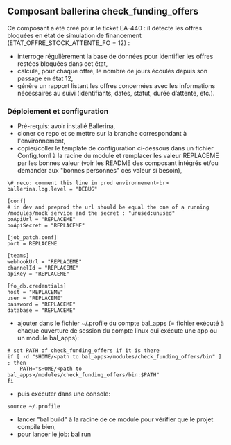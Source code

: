 ## Composant ballerina check_funding_offers

Ce composant a été créé pour le ticket EA-440 : il détecte les offres bloquées en état de simulation de financement (ETAT_OFFRE_STOCK_ATTENTE_FO = 12) :
* interroge régulièrement la base de données pour identifier les offres restées bloquées dans cet état,
* calcule, pour chaque offre, le nombre de jours écoulés depuis son passage en état 12,
* génère un rapport listant les offres concernées avec les informations nécessaires au suivi (identifiants, dates, statut, durée d’attente, etc.).


### Déploiement et configuration

* Pré-requis: avoir installé Ballerina,
* cloner ce repo et se mettre sur la branche correspondant à l'environnement,
* copier/coller le template de configuration ci-dessous dans un fichier Config.toml à la racine du module et remplacer les valeur REPLACEME par les bonnes valeur (voir les README des composant intégrés et/ou demander aux "bonnes personnes" ces valeur si besoin),

```
\# reco: comment this line in prod environnement<br>
ballerina.log.level = "DEBUG"

[conf]
# in dev and preprod the url should be equal the one of a running /modules/mock service and the secret : "unused:unused"
boApiUrl = "REPLACEME"
boApiSecret = "REPLACEME"

[job_patch.conf]
port = REPLACEME

[teams]
webhookUrl = "REPLACEME"
channelId = "REPLACEME"
apiKey = "REPLACEME"

[fo_db.credentials]
host = "REPLACEME"
user = "REPLACEME"
password = "REPLACEME"
database = "REPLACEME"
```

* ajouter dans le fichier ~/.profile du compte bal_apps (= fichier exécuté à chaque ouverture de session du compte linux qui exécute une app ou un module bal_apps):
```
# set PATH of check_funding_offers if it is there
if [ -d "$HOME/<path to bal_apps>/modules/check_funding_offers/bin" ] ; then
    PATH="$HOME/<path to bal_apps>/modules/check_funding_offers/bin:$PATH"
fi
```
* puis exécuter dans une console:
```
source ~/.profile
```

* lancer "bal build" à la racine de ce module pour vérifier que le projet compile bien,
* pour lancer le job: bal run



